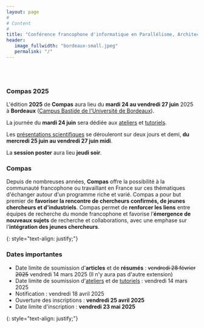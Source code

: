 ```yaml
---
layout: page
#
# Content
#
title: "Conférence francophone d'informatique en Parallélisme, Architecture et Système (COMPAS 2025)"
header:
   image_fullwidth: "bordeaux-small.jpeg"
   permalink: "/"
---
```



<BR>&nbsp;<BR>

### Compas 2025

L'édition **2025** de **Compas** aura lieu du **mardi 24 au vendredi 27 juin**
2025 à **Bordeaux** ([Campus Bastide de l'Université de Bordeaux](venue)).

La journée du **mardi 24 juin** sera dédiée aux [ateliers](workshops) et
[tutoriels](tutoriaux).

Les [présentations scientifiques](programme) se dérouleront sur deux jours et
demi, **du mercredi 25 juin au vendredi 27 juin midi**.

La **session poster** aura lieu **jeudi soir**.

### Compas

Depuis de nombreuses années, **Compas** offre la possibilité à la
communauté francophone ou travaillant en France sur ces thématiques
d'échanger autour d'un programme riche et varié. Compas a pour but
premier de **favoriser la rencontre de chercheurs confirmés, de jeunes
chercheurs et d'industriels**. Compas permet de **renforcer les
liens** entre équipes de recherche du monde francophone et favorise
l’**émergence de nouveaux sujets** de recherche et collaborations,
avec une emphase sur l'**intégration des jeunes chercheurs**.

{: style="text-align: justify;"}


### Dates importantes

* Date limite de soumission d'**articles** et de **résumés** : ~~vendredi 28
  février 2025~~ vendredi 14 mars 2025 (Il n'y aura pas d'autre extension)
* Date limite de soumission
d'[ateliers](https://2025.compas-conference.fr/workshops/) et de
[tutoriels](https://2025.compas-conference.fr/tutoriaux/) : vendredi
14 mars 2025
* Notification : vendredi 18 avril 2025
* Ouverture des inscriptions : **vendredi 25 avril 2025**
* Date limite d'inscription : **vendredi 23 mai 2025**

{: style="text-align: justify;"}
